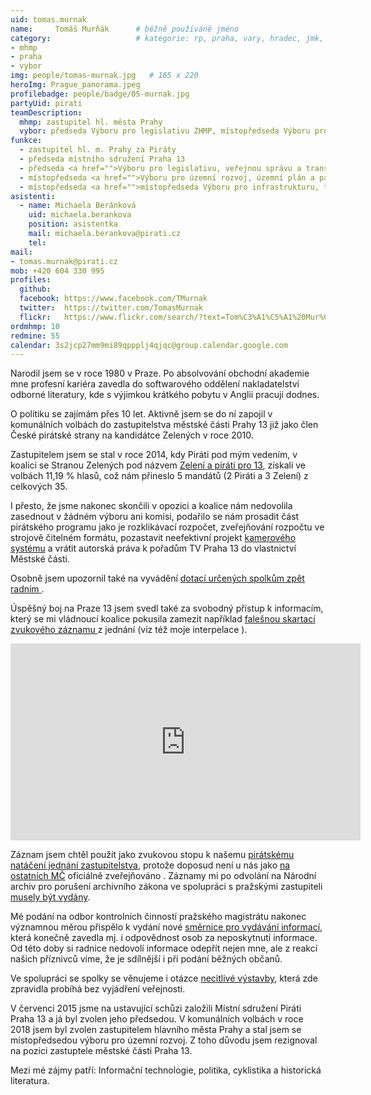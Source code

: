 ```yaml
---
uid: tomas.murnak
name:     Tomáš Murňák  	# běžně používáné jméno
category:                 	# kategorie: rp, praha, vary, hradec, jmk, senat
- mhmp
- praha
- vybor
img: people/tomas-murnak.jpg   # 165 x 220
heroImg: Prague_panorama.jpeg
profilebadge: people/badge/05-murnak.jpg
partyUid: pirati
teamDescription:
  mhmp: zastupitel hl. města Prahy 
  vybor: předseda Výboru pro legislativu ZHMP, místopředseda Výboru pro územní rozvoj ZHMP, místopředseda Výboru pro infrastrukturu, technickou vybavenost a životní prostředí ZHMP
funkce:
  - zastupitel hl. m. Prahy za Piráty
  - předseda místního sdružení Praha 13 
  - předseda <a href="">Výboru pro legislativu, veřejnou správu a transparentnost ZHMP</a>
  - místopředseda <a href="">Výboru pro územní rozvoj, územní plán a památkovou péči ZHMP</a>
  - místopředseda <a href="">místopředseda Výboru pro infrastrukturu, technickou vybavenost a životní prostředí ZHMP</a>
asistenti:
  - name: Michaela Beránková
    uid: michaela.berankova
    position: asistentka
    mail: michaela.berankova@pirati.cz
    tel:
mail:
- tomas.murnak@pirati.cz
mob: +420 604 330 995
profiles:
  github:                 
  facebook: https://www.facebook.com/TMurnak
  twitter: 	https://twitter.com/TomasMurnak	  
  flickr:   https://www.flickr.com/search/?text=Tom%C3%A1%C5%A1%20Mur%C5%88%C3%A1k
ordmhmp: 10
redmine: 55
calendar: 3s2jcp27mm9mi89qppplj4qjqc@group.calendar.google.com
---
```


Narodil jsem se v roce 1980 v Praze. Po absolvování obchodní akademie mne profesní kariéra zavedla do softwarového oddělení nakladatelství odborné literatury, kde s výjimkou krátkého pobytu v Anglii pracuji dodnes.</p>
<p>O politiku se zajímám přes 10 let. Aktivně jsem se do ní zapojil v komunálních volbách do zastupitelstva městské části Prahy 13 již jako člen České pirátské strany na kandidátce Zelených v roce 2010.</p>
<p>Zastupitelem jsem se stal v roce 2014, kdy Piráti pod mým vedením, v koalici se Stranou Zelených pod názvem <a href="http://zeleniapiratipro13.cz/">Zelení a piráti pro 13</a>, získali ve volbách 11,19 % hlasů, což nám přineslo 5 mandátů (2 Piráti a 3 Zelení) z celkových 35.</p>
<p>I přesto, že jsme nakonec skončili v opozici a koalice nám nedovolila zasednout v žádném výboru ani komisi, podařilo se nám prosadit část pirátského programu jako je rozklikávací rozpočet, zveřejňování rozpočtu ve strojově čitelném formátu, pozastavit neefektivní projekt <a href="http://praha.idnes.cz/praha-13-chce-nakoupit-nove-kamery-za-sto-milionu-korun-pfy-/praha-zpravy.aspx?c=A150316_2147657_praha-zpravy_nuba">kamerového systému</a> a vrátit autorská práva k pořadům TV Praha 13 do vlastnictví Městské části.</p>
<p>Osobně jsem upozornil také na vyvádění <a href="http://prazsky.denik.cz/zpravy_region/radnice-dostala-pokutu-nezverejnila-totiz-smlouvy-s-jednim-ze-svych-radnich-20160708.html">dotací určených spolkům zpět radním </a>.</p>
<p>Úspěšný boj na Praze 13 jsem svedl také za svobodný přístup k informacím, který se mi vládnoucí koalice pokusila zamezit například <a href="https://praha.pirati.cz/skartace-na-praze-13.html">falešnou skartací zvukového záznamu </a>z jednání (viz též moje interpelace ).</p>
<div><iframe width="560" height="315" src="https://www.youtube.com/embed/FUdFR4BRdCs" frameborder="0" allowfullscreen></iframe></div>
<p>Záznam jsem chtěl použít jako zvukovou stopu k našemu <a href="https://youtu.be/oIhY3INJPkE?list=PLhc5QMLcO6ma32Lcj6fn-W4HG9ozlR_VR">pirátskému natáčení jednání zastupitelstva</a>, protože doposud není u nás jako <a href="https://docs.google.com/spreadsheets/d/107be0mg7N7HxHQzFbuASzaHuDlMnRqWgyNjtD7wvJhI/edit?usp=sharing]">na ostatních MČ</a> oficiálně zveřejňováno . Záznamy mi po odvolání na Národní archiv pro porušení archivního zákona ve spolupráci s pražskými zastupiteli <a href="http://praha13.cz/file/59d1/0-2016-Poskytnuta-informace.pdf">musely být vydány</a>. </p>
<p>Mé podání na odbor kontrolních činností pražského magistrátu nakonec významnou měrou přispělo k vydání nové <a href="http://praha13.cz/file/BTh1/Smernice-starosty-c-2-2017.pdf">směrnice pro vydávání informací</a>, která konečně zavedla mj. i odpovědnost osob za neposkytnutí informace. Od této doby si radnice nedovolí informace odepřít nejen mne, ale z reakcí našich příznivců víme, že je sdílnější i při podání běžných občanů.</p>
<p>Ve spolupráci se spolky se věnujeme i otázce <a href="http://zeleniapiratipro13.cz/vyroste-na-posledni-zeleni-mezi-stanicemi-metra-luziny-a-luka-5-vezi/">necitlivé výstavby</a>, která zde zpravidla probíhá bez vyjádření veřejnosti.</p>
<p>V červenci 2015 jsme na ustavující schůzi založili Místní sdružení Piráti Praha 13 a já byl zvolen jeho předsedou. V komunálních volbách v roce 2018 jsem byl zvolen zastupitelem hlavního města Prahy a stal jsem se místopředsedou výboru pro územní rozvoj. Z toho důvodu jsem rezignoval na pozici zastuptele městské části Praha 13.</p>
<p>Mezi mé zájmy patří: Informační technologie, politika, cyklistika a historická literatura.</p>
